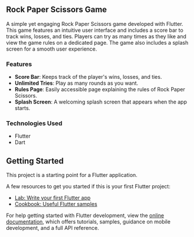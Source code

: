 ## Rock Paper Scissors Game

A simple yet engaging Rock Paper Scissors game developed with Flutter. This game features an intuitive user interface and includes a score bar to track wins, losses, and ties. Players can try as many times as they like and view the game rules on a dedicated page. The game also includes a splash screen for a smooth user experience.

### Features
- **Score Bar**: Keeps track of the player's wins, losses, and ties.
- **Unlimited Tries**: Play as many rounds as you want.
- **Rules Page**: Easily accessible page explaining the rules of Rock Paper Scissors.
- **Splash Screen**: A welcoming splash screen that appears when the app starts.

### Technologies Used
- Flutter
- Dart

## Getting Started

This project is a starting point for a Flutter application.

A few resources to get you started if this is your first Flutter project:

- [Lab: Write your first Flutter app](https://docs.flutter.dev/get-started/codelab)
- [Cookbook: Useful Flutter samples](https://docs.flutter.dev/cookbook)

For help getting started with Flutter development, view the
[online documentation](https://docs.flutter.dev/), which offers tutorials,
samples, guidance on mobile development, and a full API reference.
